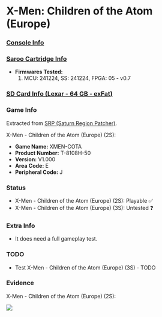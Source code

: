# X-Men: Children of the Atom (Europe)

### [Console Info](../../../../../Info/Consoles/VA13/README.md)

### [Saroo Cartridge Info](../../../../../Info/Cartridges/GuangzhouSanStarOnlineShop/1.6/README.md)

- <b>Firmwares Tested:</b>
  1. MCU: 241224, SS: 241224, FPGA: 05 - v0.7

### [SD Card Info (Lexar - 64 GB - exFat)](../../../../../Info/SdCards/Lexar/64GB/exfat/README.md)

### Game Info

Extracted from [SRP (Saturn Region Patcher)](https://segaxtreme.net/resources/saturn-region-patcher.81/download).

X-Men - Children of the Atom (Europe) (2S):

- <b>Game Name:</b> XMEN-COTA
- <b>Product Number:</b> T-8108H-50
- <b>Version:</b> V1.000
- <b>Area Code:</b> E
- <b>Peripheral Code:</b> J

### Status

- X-Men - Children of the Atom (Europe) (2S): Playable :white_check_mark:
- X-Men - Children of the Atom (Europe) (3S): Untested :question:

### Extra Info

- It does need a full gameplay test.

### TODO

- Test X-Men - Children of the Atom (Europe) (3S) - TODO

### Evidence

X-Men - Children of the Atom (Europe) (2S):

[![](https://img.youtube.com/vi/L7OFn71lZw4/0.jpg)](https://www.youtube.com/watch?v=L7OFn71lZw4)
